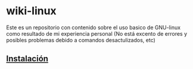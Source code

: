 # wiki-linux

Este es un repositorio con contenido sobre el uso basico de GNU-linux como resultado de mi experiencia personal (No está excento de errores y posibles problemas debido a comandos desactulizados, etc)

## [Instalación](install.md)




